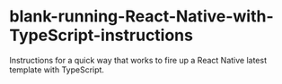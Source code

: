 # blank-running-React-Native-with-TypeScript-instructions
Instructions for a quick way that works to fire up a React Native latest template with TypeScript.
